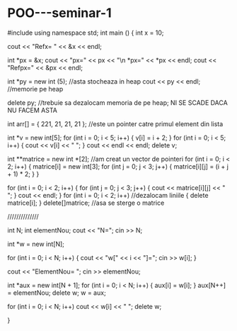 # POO---seminar-1

#include<iostream>
using namespace std;
int
main ()
{
  int x = 10;

  cout << "Refx= " << &x << endl;

  int *px = &x;
  cout << "px=" << px << "\n *px=" << *px << endl;
  cout << "Refpx=" << &px << endl;

  int *py = new int (5);	//asta stocheaza in heap
  cout << py << endl;		//memorie pe heap

  delete py;			//trebuie sa dezalocam memoria de pe heap; NI SE SCADE DACA NU FACEM ASTA

  int arr[] = { 221, 21, 21, 21 };	//este un pointer catre primul element din lista

  int *v = new int[5];
  for (int i = 0; i < 5; i++)
    {
      v[i] = i + 2;
    }
  for (int i = 0; i < 5; i++)
    {
      cout << v[i] << " ";
    }
  cout << endl << endl;
  delete v;


  int **matrice = new int *[2];	//am creat un vector de pointeri
  for (int i = 0; i < 2; i++)
    {
      matrice[i] = new int[3];
      for (int j = 0; j < 3; j++)
	{
	  matrice[i][j] = (i + j + 1) * 2;
	}
    }

  for (int i = 0; i < 2; i++)
    {
      for (int j = 0; j < 3; j++)
	{
	  cout << matrice[i][j] << " ";
	}
      cout << endl;
    }
  for (int i = 0; i < 2; i++)	//dezalocam liniile
    {
      delete matrice[i];
    }
  delete[]matrice;		//asa se sterge o matrice

  //////////////

  int N;
  int elementNou;
  cout << "N=";
  cin >> N;

  int *w = new int[N];

  for (int i = 0; i < N; i++)
    {
      cout << "w[" << i << "]=";
      cin >> w[i];
    }

  cout << "ElementNou= ";
  cin >> elementNou;

  int *aux = new int[N + 1];
  for (int i = 0; i < N; i++)
    {
      aux[i] = w[i];
    }
  aux[N++] = elementNou;
  delete w;
  w = aux;

  for (int i = 0; i < N; i++)
    cout << w[i] << " ";
  delete w;


}
